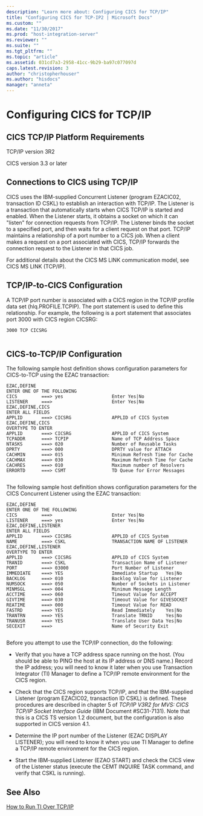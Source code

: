 ```yaml
---
description: "Learn more about: Configuring CICS for TCP/IP"
title: "Configuring CICS for TCP-IP2 | Microsoft Docs"
ms.custom: ""
ms.date: "11/30/2017"
ms.prod: "host-integration-server"
ms.reviewer: ""
ms.suite: ""
ms.tgt_pltfrm: ""
ms.topic: "article"
ms.assetid: 031cd7a3-2958-41cc-9b29-ba97c077097d
caps.latest.revision: 3
author: "christopherhouser"
ms.author: "hisdocs"
manager: "anneta"
---
```

# Configuring CICS for TCP/IP
## CICS TCP/IP Platform Requirements  
 TCP/IP version 3R2  
  
 CICS version 3.3 or later  
  
## Connections to CICS using TCP/IP  
 CICS uses the IBM-supplied Concurrent Listener (program EZACIC02, transaction ID CSKL) to establish an interaction with TCP/IP. The Listener is a transaction that automatically starts when CICS TCP/IP is started and enabled. When the Listener starts, it obtains a socket on which it can "listen" for connection requests from TCP/IP. The Listener binds the socket to a specified port, and then waits for a client request on that port. TCP/IP maintains a relationship of a port number to a CICS job. When a client makes a request on a port associated with CICS, TCP/IP forwards the connection request to the Listener in that CICS job.  
  
 For additional details about the CICS MS LINK communication model, see CICS MS LINK (TCP/IP).  
  
## TCP/IP-to-CICS Configuration  
 A TCP/IP port number is associated with a CICS region in the TCP/IP profile data set (hlq.PROFILE.TCPIP). The port statement is used to define this relationship. For example, the following is a port statement that associates port 3000 with CICS region CICSRG:  
  
```  
3000 TCP CICSRG  
  
```  
  
## CICS-to-TCP/IP Configuration  
 The following sample host definition shows configuration parameters for CICS-to-TCP using the EZAC transaction:  
  
```  
EZAC,DEFINE  
ENTER ONE OF THE FOLLOWING  
CICS         ===> yes                  Enter Yes|No  
LISTENER     ===>                      Enter Yes|No  
EZAC,DEFINE,CICS  
ENTER ALL FIELDS  
APPLID       ===> CICSRG               APPLID of CICS System  
EZAC,DEFINE,CICS  
OVERTYPE TO ENTER  
APPLID       ===> CICSRG               APPLID of CICS System  
TCPADDR      ===> TCPIP                Name of TCP Address Space  
NTASKS       ===> 020                  Number of Reusable Tasks  
DPRTY        ===> 000                  DPRTY value for ATTACH  
CACHMIN      ===> 015                  Minimum Refresh Time for Cache  
CACHMAX      ===> 030                  Maximum Refresh Time for Cache  
CACHRES      ===> 010                  Maximum number of Resolvers  
ERRORTD      ===> CSMT                 TD Queue for Error Messages  
  
```  
  
 The following sample host definition shows configuration parameters for the CICS Concurrent Listener using the EZAC transaction:  
  
```  
EZAC,DEFINE  
ENTER ONE OF THE FOLLOWING  
CICS         ===>                      Enter Yes|No  
LISTENER     ===> yes                  Enter Yes|No  
EZAC,DEFINE,LISTENER  
ENTER ALL FIELDS  
APPLID       ===> CICSRG               APPLID of CICS System  
NAME         ===> CSKL                 TRANSACTION NAME OF LISTENER  
EZAC,DEFINE,LISTENER  
OVERTYPE TO ENTER  
APPLID       ===> CICSRG               APPLID of CICS System  
TRANID       ===> CSKL                 Transaction Name of Listener  
PORT         ===> 03000                Port Number of Listener  
IMMEDIATE    ===> YES                  Immediate Startup   Yes|No  
BACKLOG      ===> 010                  Backlog Value for Listener  
NUMSOCK      ===> 050                  Number of Sockets in Listener  
MINMSGL      ===> 004                  Minimum Message Length  
ACCTIME      ===> 060                  Timeout Value for ACCEPT  
GIVTIME      ===> 030                  Timeout Value for GIVESOCKET  
REATIME      ===> 000                  Timeout Value for READ  
FASTRD       ===> YES                  Read Immediately    Yes|No  
TRANTRN      ===> YES                  Translate TRNID     Yes|No  
TRANUSR      ===> YES                  Translate User Data Yes|No  
SECEXIT      ===>                      Name of Security Exit  
  
```  
  
 Before you attempt to use the TCP/IP connection, do the following:  
  
-   Verify that you have a TCP address space running on the host. (You should be able to PING the host at its IP address or DNS name.) Record the IP address; you will need to know it later when you use Transaction Integrator (TI) Manager to define a TCP/IP remote environment for the CICS region.  
  
-   Check that the CICS region supports TCP/IP, and that the IBM-supplied Listener (program EZACIC02, transaction ID CSKL) is defined. These procedures are described in chapter 5 of *TCP/IP* *V3R2* *for* *MVS:* *CICS* *TCP/IP* *Socket* *Interface* *Guide* (IBM Document #SC31-7131). Note that this is a CICS TS version 1.2 document, but the configuration is also supported in CICS version 4.1.  
  
-   Determine the IP port number of the Listener (EZAC DISPLAY LISTENER); you will need to know it when you use TI Manager to define a TCP/IP remote environment for the CICS region.  
  
-   Start the IBM-supplied Listener (EZAO START) and check the CICS view of the Listener status (execute the CEMT INQUIRE TASK command, and verify that CSKL is running).  
  
## See Also  
 [How to Run TI Over TCP/IP](../core/how-to-run-ti-over-tcp-ip2.md)

